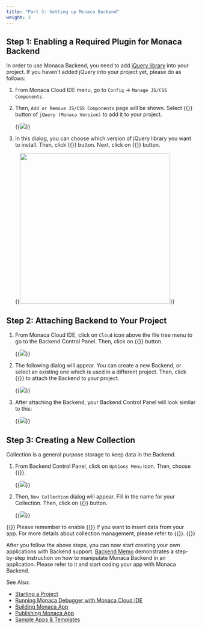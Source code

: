 ```yaml
---
title: "Part 3: Setting up Monaca Backend"
weight: 3
---
```


## Step 1: Enabling a Required Plugin for Monaca Backend


In order to use Monaca Backend, you need to add [jQuery
library](https://jquery.com/) into your project. If you haven't added
jQuery into your project yet, please do as follows:

1.  From Monaca Cloud IDE menu, go to `Config` &rarr; `Manage JS/CSS Components`.
2.  Then, `Add or Remove JS/CSS Components` page will be shown. Select {{<guilabel name="Add">}} button of `jQuery (Monaca Version)` to add it to your project.

    {{<img src="/images/monaca_ide/tutorial/adding_backend/1.png">}}

3.  In this dialog, you can choose which version of jQuery library you want to install. Then, click {{<guilabel name="Start Install">}} button. Next, click on {{<guilabel name="OK">}} button.

    {{<img src="/images/monaca_ide/tutorial/adding_backend/2.png" width="400">}}

## Step 2: Attaching Backend to Your Project

1.  From Monaca Cloud IDE, click on `Cloud` icon above the file tree menu
    to go to the Backend Control Panel. Then, click on {{<guilabel name="Start Using Backend">}}
    button.

    {{<img src="/images/monaca_ide/tutorial/adding_backend/3.png">}}

2.  The following dialog will appear. You can create a new Backend, or
    select an existing one which is used in a different project. Then,
    click {{<guilabel name="Apply">}} to attach the Backend to your project.

    {{<img src="/images/monaca_ide/tutorial/adding_backend/4.png">}}

3.  After attaching the Backend, your Backend Control Panel will look similar to this:

    {{<img src="/images/monaca_ide/tutorial/adding_backend/5.png">}}

## Step 3: Creating a New Collection

Collection is a general purpose storage to keep data in the Backend.

1.  From Backend Control Panel, click on `Options Menu` icon. Then, choose
    {{<guilabel name="New Collection...">}}.

    {{<img src="/images/monaca_ide/tutorial/adding_backend/6.png">}}

2.  Then, `New Collection` dialog will appear. Fill in the name for your
    Collection. Then, click on {{<guilabel name="Add">}} button.

    {{<img src="/images/monaca_ide/tutorial/adding_backend/7.png">}}

{{<note>}}
    Please remember to enable {{<guilabel name="Allow JavaScript API to insert data">}} if you want to insert data from your app. For more details about collection management, please refer to {{<link href="/en/products_guide/backend/control_operations/#collection-management" title="Collection Management">}}.
{{</note>}}

After you follow the above steps, you can now start creating your own
applications with Backend support. [Backend Memo](/en/sampleapp/samples/backend_memo) demonstrates
a step-by-step instruction on how to manipulate Monaca Backend in an
application. Please refer to it and start coding your app with Monaca
Backend.

See Also:

- [Starting a Project](../starting_project/)
- [Running Monaca Debugger with Monaca Cloud IDE](../testing_debugging/)
- [Building Monaca App](../building_app/)
- [Publishing Monaca App](../publishing_app/)
- [Sample Apps & Templates](/en/sampleapp/samples)
